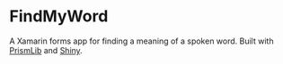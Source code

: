# FindMyWord

A Xamarin forms app for finding a meaning of a spoken word. Built with [PrismLib](https://github.com/PrismLibrary/Prism) and [Shiny](https://github.com/shinyorg/shiny/).